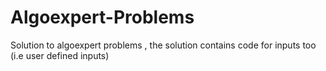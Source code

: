 # Algoexpert-Problems

Solution to algoexpert problems , the solution contains code for inputs too (i.e user defined inputs)
